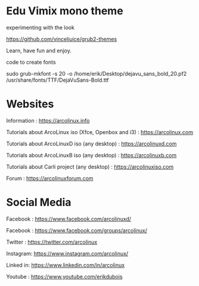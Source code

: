 # Edu Vimix mono theme

experimenting with the look


https://github.com/vinceliuice/grub2-themes


Learn, have fun and enjoy.


code to create fonts


sudo grub-mkfont -s 20 -o /home/erik/Desktop/dejavu_sans_bold_20.pf2 /usr/share/fonts/TTF/DejaVuSans-Bold.ttf



# Websites

Information : https://arcolinux.info

Tutorials about ArcoLinux iso (Xfce, Openbox and i3) : https://arcolinux.com

Tutorials about ArcoLinuxD iso (any desktop) : https://arcolinuxd.com

Tutorials about ArcoLinuxB iso (any desktop) : https://arcolinuxb.com

Tutorials about Carli project (any desktop) : https://arcolinuxiso.com

Forum : https://arcolinuxforum.com


# Social Media

Facebook : https://www.facebook.com/arcolinuxd/

Facebook : https://www.facebook.com/groups/arcolinux/

Twitter  : https://twitter.com/arcolinux

Instagram: https://www.instagram.com/arcolinux/

Linked in: https://www.linkedin.com/in/arcolinux

Youtube  : https://www.youtube.com/erikdubois
